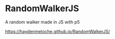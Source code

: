 # RandomWalkerJS
A random walker  made in JS with p5


https://haydenmeloche.github.io/RandomWalkerJS/
